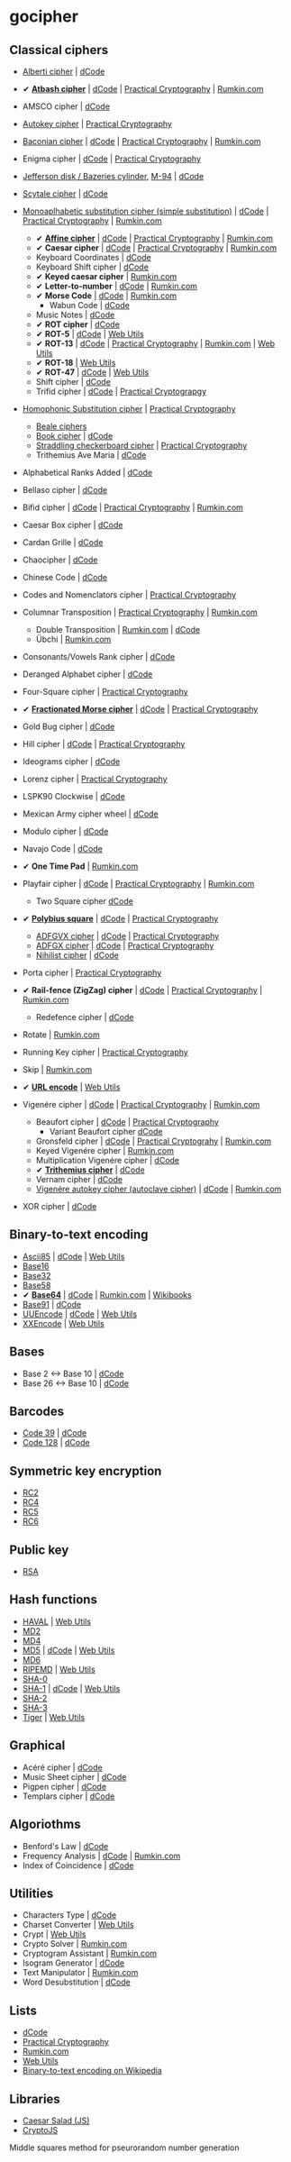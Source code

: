 # gocipher

## Classical ciphers

- [Alberti cipher](https://en.wikipedia.org/wiki/Alberti_cipher)
    | [dCode](http://www.dcode.fr/alberti-cipher)
- ✔ **[Atbash cipher](https://en.wikipedia.org/wiki/Atbash)**
    | [dCode](http://www.dcode.fr/atbash-mirror-cipher)
    | [Practical Cryptography](http://www.practicalcryptography.com/ciphers/classical-era/atbash-cipher/)
    | [Rumkin.com](http://rumkin.com/tools/cipher/atbash.php)
- AMSCO cipher
    | [dCode](http://www.dcodme.fr/amsco-cipher)
- [Autokey cipher](https://en.wikipedia.org/wiki/Autokey_cipher)
    | [Practical Cryptography](http://www.practicalcryptography.com/ciphers/classical-era/autokey/)
- [Baconian cipher](https://en.wikipedia.org/wiki/Bacon%27s_cipher)
    | [dCode](http://www.dcode.fr/bacon-cipher)
    | [Practical Cryptography](http://www.practicalcryptography.com/ciphers/classical-era/baconian/)
    | [Rumkin.com](http://rumkin.com/tools/cipher/baconian.php)
- Enigma cipher
    | [dCode](http://www.dcode.fr/enigma-machine-cipher)
    | [Practical Cryptography](http://www.practicalcryptography.com/ciphers/mechanical-era/enigma/)
- [Jefferson disk / Bazeries cylinder](https://en.wikipedia.org/wiki/Jefferson_disk),
  [M-94](https://en.wikipedia.org/wiki/M-94)
    | [dCode](http://www.dcode.fr/bazeries-cipher)
- [Scytale cipher](https://en.wikipedia.org/wiki/Scytale)
    | [dCode](http://www.dcode.fr/scytale-cipher)
- [Monoaplhabetic substitution cipher (simple substitution)](https://en.wikipedia.org/wiki/Substitution_cipher#Simple_substitution)
    | [dCode](http://www.dcode.fr/monoalphabetic-substitution)
    | [Practical Cryptography](http://www.practicalcryptography.com/ciphers/classical-era/simple-substitution/)
    | [Rumkin.com](http://rumkin.com/tools/cipher/substitution.php)
    - ✔ **[Affine cipher](https://en.wikipedia.org/wiki/Affine_cipher)**
        | [dCode](http://www.dcode.fr/affine-cipher)
        | [Practical Cryptography](http://www.practicalcryptography.com/ciphers/classical-era/affine/)
        | [Rumkin.com](http://rumkin.com/tools/cipher/affine.php)
    - ✔ **Caesar cipher**
        | [dCode](http://www.dcode.fr/caesar-cipher)
        | [Practical Cryptography](http://www.practicalcryptography.com/ciphers/classical-era/caesar/)
        | [Rumkin.com](http://rumkin.com/tools/cipher/caesar.php)
    - Keyboard Coordinates
        | [dCode](http://www.dcode.fr/keyboard-coordinates)
    - Keyboard Shift cipher
        | [dCode](http://www.dcode.fr/keyboard-shift-cipher)
    - ✔ **Keyed caesar cipher**
        | [Rumkin.com](http://rumkin.com/tools/cipher/caesar-keyed.php)
    - ✔ **Letter-to-number**
        | [dCode](http://www.dcode.fr/letter-number-cipher)
        | [Rumkin.com](http://rumkin.com/tools/cipher/numbers.php)
    - ✔ **Morse Code**
        | [dCode](http://www.dcode.fr/morse-code)
        | [Rumkin.com](http://rumkin.com/tools/cipher/morse.php)
        - Wabun Code
            | [dCode](http://www.dcode.fr/wabun-code)
    - Music Notes
        | [dCode](http://www.dcode.fr/music-notes)
    - ✔ **ROT cipher**
        | [dCode](http://www.dcode.fr/rot-cipher)
    - ✔ **ROT-5**
        | [dCode](http://www.dcode.fr/rot5-cipher)
        | [Web Utils](http://www.webutils.pl/ROTencode)
    - ✔ **ROT-13**
        | [dCode](http://www.dcode.fr/rot-13-cipher)
        | [Practical Cryptography](http://www.practicalcryptography.com/ciphers/classical-era/rot13/)
        | [Rumkin.com](http://rumkin.com/tools/cipher/rot13.php)
        | [Web Utils](http://www.webutils.pl/ROTencode)
    - ✔ **ROT-18**
        | [Web Utils](http://www.webutils.pl/ROTencode)
    - ✔ **ROT-47**
        | [dCode](http://www.dcode.fr/rot-47-cipher)
        | [Web Utils](http://www.webutils.pl/ROTencode)
    - Shift cipher
        | [dCode](http://www.dcode.fr/shift-cipher)
    - Trifid cipher
        | [dCode](http://www.dcode.fr/trifide-cipher)
        | [Practical Cryptograpgy](http://www.practicalcryptography.com/ciphers/classical-era/trifid/)
- [Homophonic Substitution cipher](https://en.wikipedia.org/wiki/Substitution_cipher#Homophonic_substitution)
    | [Practical Cryptography](http://www.practicalcryptography.com/ciphers/classical-era/homophonic-substitution/)
    - [Beale ciphers](https://en.wikipedia.org/wiki/Beale_ciphers)
    - [Book cipher](https://en.wikipedia.org/wiki/Book_cipher)
        | [dCode](http://www.dcode.fr/book-cipher)
    - [Straddling checkerboard cipher](https://en.wikipedia.org/wiki/Straddling_checkerboard)
        | [Practical Cryptography](http://www.practicalcryptography.com/ciphers/classical-era/straddle-checkerboard/)
    - Trithemius Ave Maria
        | [dCode](http://www.dcode.fr/trithemius-ave-maria)


- Alphabetical Ranks Added
    | [dCode](http://www.dcode.fr/alphabetical-ranks-added)
- Bellaso cipher
    | [dCode](http://www.dcode.fr/bellaso-cipher)
- Bifid cipher
    | [dCode](http://www.dcode.fr/bifid-cipher)
    | [Practical Cryptography](http://www.practicalcryptography.com/ciphers/classical-era/bifid/)
    | [Rumkin.com](http://rumkin.com/tools/cipher/bifid.php)
- Caesar Box cipher
    | [dCode](http://www.dcode.fr/caesar-box-cipher)
- Cardan Grille
    | [dCode](http://www.dcode.fr/cardan-grille)
- Chaocipher
    | [dCode](http://www.dcode.fr/chao-cipher)
- Chinese Code
    | [dCode](http://www.dcode.fr/chinese-code)
- Codes and Nomenclators cipher
    | [Practical Cryptography](http://www.practicalcryptography.com/ciphers/classical-era/codes-and-nomenclators/)
- Columnar Transposition
    | [Practical Cryptography](http://www.practicalcryptography.com/ciphers/classical-era/columnar-transposition/)
    | [Rumkin.com](http://rumkin.com/tools/cipher/coltrans.php)
    - Double Transposition
        | [Rumkin.com](http://rumkin.com/tools/cipher/coltrans-double.php)
        | [dCode](http://www.dcode.fr/double-transposition-cipher)
    - Übchi
        | [Rumkin.com](http://rumkin.com/tools/cipher/ubchi.php)
- Consonants/Vowels Rank cipher
    | [dCode](http://www.dcode.fr/consonants-vowels-rank-cipher)
- Deranged Alphabet cipher
    | [dCode](http://www.dcode.fr/deranged-alphabet-generator)
- Four-Square cipher
    | [Practical Cryptography](http://www.practicalcryptography.com/ciphers/classical-era/four-square/)
- ✔ **[Fractionated Morse cipher](https://en.wikipedia.org/wiki/Transposition_cipher#Fractionation)**
    | [dCode](http://www.dcode.fr/fractionated-morse)
    | [Practical Cryptography](http://www.practicalcryptography.com/ciphers/classical-era/fractionated-morse/)
- Gold Bug cipher
    | [dCode](http://www.dcode.fr/gold-bug-poe)
- Hill cipher
    | [dCode](http://www.dcode.fr/hill-cipher)
    | [Practical Cryptography](http://www.practicalcryptography.com/ciphers/classical-era/hill/)
- Ideograms cipher
    | [dCode](http://www.dcode.fr/ideograms)
- Lorenz cipher
    | [Practical Cryptography](http://www.practicalcryptography.com/ciphers/mechanical-era/lorenz/)
- LSPK90 Clockwise
    | [dCode](http://www.dcode.fr/lspk90-cw-leet-speak-90-degrees-clockwise)
- Mexican Army cipher wheel
    | [dCode](http://www.dcode.fr/mexican-army-cipher-wheel)
- Modulo cipher
    | [dCode](http://www.dcode.fr/modulo-cipher)
- Navajo Code
    | [dCode](http://www.dcode.fr/navajo-code)
- ✔ **One Time Pad**
    | [Rumkin.com](http://rumkin.com/tools/cipher/otp.php)
- Playfair cipher
    | [dCode](http://www.dcode.fr/playfair-cipher)
    | [Practical Cryptography](http://www.practicalcryptography.com/ciphers/classical-era/playfair/)
    | [Rumkin.com](http://rumkin.com/tools/cipher/playfair.php)
    - Two Square cipher
        [dCode](http://www.dcode.fr/two-square-cipher)
- ✔ **[Polybius square](https://en.wikipedia.org/wiki/Polybius_square)**
    | [dCode](http://www.dcode.fr/polybius-cipher)
    | [Practical Cryptography](http://www.practicalcryptography.com/ciphers/classical-era/polybius-square/)
    - [ADFGVX cipher](https://en.wikipedia.org/wiki/ADFGVX_cipher)
        | [dCode](http://www.dcode.fr/adfgvx-cipher)
        | [Practical Cryptography](http://www.practicalcryptography.com/ciphers/classical-era/adfgvx/)
    - [ADFGX cipher](https://en.wikipedia.org/wiki/ADFGVX_cipher#Operation_of_ADFGX)
        | [dCode](http://www.dcode.fr/adfgx-cipher)
        | [Practical Cryptography](http://www.practicalcryptography.com/ciphers/classical-era/adfgx/)
    - [Nihilist cipher](https://en.wikipedia.org/wiki/Nihilist_cipher)
        | [dCode](http://www.dcode.fr/nihilist-cipher)
- Porta cipher
    | [Practical Cryptography](http://www.practicalcryptography.com/ciphers/classical-era/porta/)
- ✔ **Rail-fence (ZigZag) cipher**
    | [dCode](http://www.dcode.fr/rail-fence-cipher)
    | [Practical Cryptography](http://www.practicalcryptography.com/ciphers/classical-era/rail-fence/)
    | [Rumkin.com](http://rumkin.com/tools/cipher/railfence.php)
    - Redefence cipher
        | [dCode](http://www.dcode.fr/redefence-cipher)
- Rotate
    | [Rumkin.com](http://rumkin.com/tools/cipher/rotate.php)
- Running Key cipher
    | [Practical Cryptography](http://www.practicalcryptography.com/ciphers/classical-era/running-key/)
- Skip
    | [Rumkin.com](http://rumkin.com/tools/cipher/skip.php)
- ✔ **[URL encode](https://en.wikipedia.org/wiki/Percent-encoding)**
    | [Web Utils](http://www.webutils.pl/URLencode)
- Vigenére cipher
    | [dCode](http://www.dcode.fr/vigenere-cipher)
    | [Practical Cryptography](http://www.practicalcryptography.com/ciphers/classical-era/vigenere-gronsfeld-and-autokey/)
    | [Rumkin.com](http://rumkin.com/tools/cipher/vigenere.php)
    - Beaufort cipher
        | [dCode](http://www.dcode.fr/beaufort-cipher)
        | [Practical Cryptography](http://www.practicalcryptography.com/ciphers/classical-era/beaufort/)
        - Variant Beaufort cipher
            [dCode](http://www.dcode.fr/variant-beaufort-cipher)
    - Gronsfeld cipher
        | [dCode](http://www.dcode.fr/gronsfeld-cipher)
        | [Practical Cryptograhy](http://www.practicalcryptography.com/ciphers/classical-era/vigenere-gronsfeld-and-autokey/)
        | [Rumkin.com](http://rumkin.com/tools/cipher/gronsfeld.php)
    - Keyed Vigenére cipher
        | [Rumkin.com](http://rumkin.com/tools/cipher/vigenere-keyed.php)
    - Multiplication Vigenére cipher
        | [dCode](http://www.dcode.fr/multiplication-vigenere-cipher)
    - ✔ **[Trithemius cipher](https://en.wikipedia.org/wiki/Tabula_recta#Trithemius_cipher)**
        | [dCode](http://www.dcode.fr/trithemius-cipher)
    - Vernam cipher
        | [dCode](http://www.dcode.fr/vernam-cipher)
    - [Vigenére autokey cipher (autoclave cipher)](https://en.wikipedia.org/wiki/Autokey_cipher)
        | [dCode](http://www.dcode.fr/autoclave-cipher)
        | [Rumkin.com](http://rumkin.com/tools/cipher/vigenere-autokey.php)
- XOR cipher
    | [dCode](http://www.dcode.fr/xor-cipher)

## Binary-to-text encoding

- [Ascii85](https://en.wikipedia.org/wiki/Ascii85)
    | [dCode](http://www.dcode.fr/ascii-85-encoding)
    | [Web Utils](http://www.webutils.pl/Ascii85)
- [Base16](https://en.wikipedia.org/wiki/Base64)
- [Base32](https://en.wikipedia.org/wiki/Base32)
- [Base58](https://en.wikipedia.org/wiki/Base58)
- ✔ **[Base64](https://en.wikipedia.org/wiki/Base64)**
    | [dCode](http://www.dcode.fr/base-64-coding)
    | [Rumkin.com](http://rumkin.com/tools/cipher/base64.php)
    | [Wikibooks](https://en.wikibooks.org/wiki/Algorithm_Implementation/Miscellaneous/Base64)
- [Base91](https://en.wikipedia.org/wiki/Binary-to-text_encoding#Encoding_standards)
    | [dCode](http://www.dcode.fr/base-91-encoding)
- [UUEncode](https://en.wikipedia.org/wiki/Uuencoding)
    | [dCode](http://www.dcode.fr/uu-encoding)
    | [Web Utils](http://www.webutils.pl/UUencode)
- [XXEncode](https://en.wikipedia.org/wiki/Xxencoding)
    | [Web Utils](http://www.webutils.pl/XXencode)

## Bases

- Base 2 <-> Base 10
    | [dCode](http://www.dcode.fr/binary-code)
- Base 26 <-> Base 10
    | [dCode](http://www.dcode.fr/base-26-cipher)

## Barcodes

- [Code 39](https://en.wikipedia.org/wiki/Code_39)
    | [dCode](http://www.dcode.fr/barcode-39)
- [Code 128](https://en.wikipedia.org/wiki/Code_128)
    | [dCode](http://www.dcode.fr/barcode-128)

## Symmetric key encryption

- [RC2](https://en.wikipedia.org/wiki/RC2)
- [RC4](https://en.wikipedia.org/wiki/RC4)
- [RC5](https://en.wikipedia.org/wiki/RC5)
- [RC6](https://en.wikipedia.org/wiki/RC6)

## Public key

- [RSA](https://en.wikipedia.org/wiki/RSA_(cryptosystem))

## Hash functions

- [HAVAL](https://en.wikipedia.org/wiki/HAVAL)
    | [Web Utils](http://www.webutils.pl/Haval-Hash-Calculator)
- [MD2](https://en.wikipedia.org/wiki/MD2_(cryptography))
- [MD4](https://en.wikipedia.org/wiki/MD4)
- [MD5](https://en.wikipedia.org/wiki/MD5)
    | [dCode](http://www.dcode.fr/md5-hash)
    | [Web Utils](http://www.webutils.pl/MD5_Calculator)
- [MD6](https://en.wikipedia.org/wiki/MD6)
- [RIPEMD](https://en.wikipedia.org/wiki/RIPEMD)
    | [Web Utils](http://www.webutils.pl/RIPEMD_Calculator)
- [SHA-0](https://en.wikipedia.org/wiki/SHA-1#SHA-0)
- [SHA-1](https://en.wikipedia.org/wiki/SHA-1)
    | [dCode](http://www.dcode.fr/sha1-hash)
    | [Web Utils](http://www.webutils.pl/SHA1_Calculator)
- [SHA-2](https://en.wikipedia.org/wiki/SHA-2)
- [SHA-3](https://en.wikipedia.org/wiki/SHA-3)
- [Tiger](https://en.wikipedia.org/wiki/Tiger_(cryptography))
    | [Web Utils](http://www.webutils.pl/Tiger-Hash-Calculator)

## Graphical

- Acéré cipher
    | [dCode](http://www.dcode.fr/acere-cipher)
- Music Sheet cipher
    | [dCode](http://www.dcode.fr/music-sheet-cipher)
- Pigpen cipher
    | [dCode](http://www.dcode.fr/pigpen-cipher)
- Templars cipher
    | [dCode](http://www.dcode.fr/templars-cipher)

## Algoriothms

- Benford's Law
    | [dCode](http://www.dcode.fr/benford-law)
- Frequency Analysis
    | [dCode](http://www.dcode.fr/frequency-analysis)
    | [Rumkin.com](http://rumkin.com/tools/cipher/frequency.php)
- Index of Coincidence
    | [dCode](http://www.dcode.fr/index-coincidence)

## Utilities

- Characters Type
    | [dCode](http://www.dcode.fr/characters-type)
- Charset Converter
    | [Web Utils](http://www.webutils.pl/Charset-Converter)
- Crypt
    | [Web Utils](http://www.webutils.pl/Crypt-Hash-Calculator)
- Crypto Solver
    | [Rumkin.com](http://rumkin.com/tools/cipher/cryptogram-solver.php)
- Cryptogram Assistant
    | [Rumkin.com](http://rumkin.com/tools/cipher/cryptogram.php)
- Isogram Generator
    | [dCode](http://www.dcode.fr/isogram)
- Text Manipulator
    | [Rumkin.com](http://rumkin.com/tools/cipher/manipulate.php)
- Word Desubstitution
    | [dCode](http://www.dcode.fr/word-desubstitution)

## Lists

- [dCode](http://www.dcode.fr/tools-list#cryptography)
- [Practical Cryptography](http://www.practicalcryptography.com/ciphers/)
- [Rumkin.com](http://rumkin.com/tools/cipher/)
- [Web Utils](http://www.webutils.pl/)
- [Binary-to-text encoding on Wikipedia](https://en.wikipedia.org/wiki/Binary-to-text_encoding)

## Libraries

- [Caesar Salad (JS)](https://github.com/schnittstabil/caesar-salad)
- [CryptoJS](https://code.google.com/archive/p/crypto-js/)



Middle squares method for pseurorandom number generation
